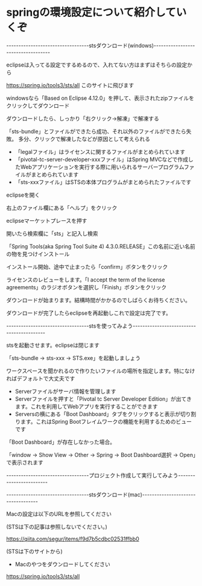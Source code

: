 # springの環境設定について紹介していくぞ

----------------------------------stsダウンロード(windows)-----------------------------------

eclipseは入ってる設定でするめるので、入れてない方はまずはそちらの設定から

https://spring.io/tools3/sts/all このサイトに飛びます

windowsなら「Based on Eclipse 4.12.0」を押して、表示されたzipファイルをクリックしてダウンロード

ダウンロードしたら、しっかり「右クリック→解凍」で解凍する

「sts-bundle」とファイルができたら成功、それ以外のファイルができたら失敗。
多分、クリックで解凍したなどが原因として考えられる

* 「legalファイル」はライセンスに関するファイルがまとめられています
* 「pivotal-tc-server-developer-xxxファイル」はSpring MVCなどで作成したWebアプリケーションを実行する際に用いられるサーバープログラムファイルがまとめられています
* 「sts-xxxファイル」はSTSの本体プログラムがまとめられたファイルです

eclipseを開く

右上のファイル欄にある「ヘルプ」をクリック

eclipseマーケットプレースを押す

開いたら検索欄に「sts」と記入し検索

「Spring Tools(aka Spring Tool Suite 4) 4.3.0.RELEASE」この名前に近い名前の物を見つけインストール

インストール開始、途中で止まったら「confirm」ボタンをクリック

ライセンスのレビューをします。「I accept the term of the license agreements」のラジオボタンを選択し「Finish」ボタンをクリック

ダウンロードが始まります。結構時間がかかるのでしばらくお待ちください。

ダウンロードが完了したらeclipseを再起動しこれで設定は完了です。



----------------------------------stsを使ってみよう------------------------------------------

stsを起動させます。eclipseは閉じます

「sts-bundle -> sts-xxx -> STS.exe」を起動しましょう

ワークスペースを聞かれるので作りたいファイルの場所を指定します。特になければデフォルトで大丈夫です

* Serverファイルがサーバ情報を管理します
* Serverファイルを押すと「Pivotal tc Server Developer Edition」が出てきます。これを利用してWebアプリを実行することができます
* Serversの横にある「Boot Dashboard」タブをクリックすると表示が切り割ります。これはSpring Bootフレイムワークの機能を利用するためのビューです

「Boot Dashboard」が存在しなかった場合。

「window -> Show View -> Other -> Spring -> Boot Dashboard選択 -> Open」で表示されます

----------------------------------プロジェクト作成して実行してみよう------------------------





----------------------------------stsダウンロード(mac)-----------------------------------

Macの設定は以下のURLを参照してください

(STSは下の記事は参照しないでください。)

https://qiita.com/segur/items/f9d7b5cdbc02531ffbb0

(STSは下のサイトから)

* Macのやつをダウンロードしてください

https://spring.io/tools3/sts/all
